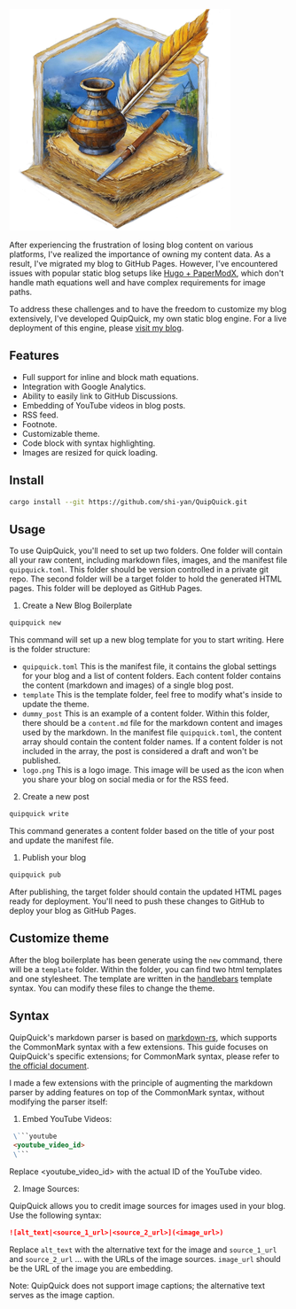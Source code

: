 <img src="template_src/logo.png" width="400" height="400" />

After experiencing the frustration of losing blog content on various platforms, I've realized the importance of owning my content data. As a result, I've migrated my blog to GitHub Pages. However, I've encountered issues with popular static blog setups like [Hugo + PaperModX](https://github.com/reorx/hugo-PaperModX), which don't handle math equations well and have complex requirements for image paths.

To address these challenges and to have the freedom to customize my blog extensively, I've developed QuipQuick, my own static blog engine. For a live deployment of this engine, please [visit my blog](https://shi-yan.github.io/).

## Features
* Full support for inline and block math equations.
* Integration with Google Analytics.
* Ability to easily link to GitHub Discussions.
* Embedding of YouTube videos in blog posts.
* RSS feed.
* Footnote.
* Customizable theme.
* Code block with syntax highlighting.
* Images are resized for quick loading.

## Install

```bash
cargo install --git https://github.com/shi-yan/QuipQuick.git
```

## Usage

To use QuipQuick, you'll need to set up two folders. One folder will contain all your raw content, including markdown files, images, and the manifest file `quipquick.toml`. This folder should be version controlled in a private git repo. The second folder will be a target folder to hold the generated HTML pages. This folder will be deployed as GitHub Pages.

1. Create a New Blog Boilerplate
```bash
quipquick new
```
This command will set up a new blog template for you to start writing. Here is the folder structure:

* `quipquick.toml` This is the manifest file, it contains the global settings for your blog and a list of content folders. Each content folder contains the content (markdown and images) of a single blog post.
* `template` This is the template folder, feel free to modify what's inside to update the theme.
* `dummy_post` This is an example of a content folder. Within this folder, there should be a `content.md` file for the markdown content and images used by the markdown. In the manifest file `quipquick.toml`, the content array should contain the content folder names. If a content folder is not included in the array, the post is considered a draft and won't be published.
* `logo.png` This is a logo image. This image will be used as the icon when you share your blog on social media or for the RSS feed.

2. Create a new post
```bash
quipquick write
```
This command generates a content folder based on the title of your post and update the manifest file.

1. Publish your blog
```bash
quipquick pub
```
After publishing, the target folder should contain the updated HTML pages ready for deployment. You'll need to push these changes to GitHub to deploy your blog as GitHub Pages.

## Customize theme

After the blog boilerplate has been generate using the `new` command, there will be a `template` folder. Within the folder, you can find two html templates and one stylesheet. The template are written in the [handlebars](https://handlebarsjs.com/) template syntax. You can modify these files to change the theme.

## Syntax
QuipQuick's markdown parser is based on [markdown-rs](https://github.com/wooorm/markdown-rs), which supports the CommonMark syntax with a few extensions. This guide focuses on QuipQuick's specific extensions; for CommonMark syntax, please refer to [the official document](https://commonmark.org/).

I made a few extensions with the principle of augmenting the markdown parser by adding features on top of the CommonMark syntax, without modifying the parser itself:

1. Embed YouTube Videos:

```markdown
 \```youtube
 <youtube_video_id>
 \```
```
Replace <youtube_video_id> with the actual ID of the YouTube video.

2. Image Sources:

QuipQuick allows you to credit image sources for images used in your blog. Use the following syntax:

```markdown
![alt_text|<source_1_url>|<source_2_url>](<image_url>)
```

Replace `alt_text` with the alternative text for the image and `source_1_url` and `source_2_url` ... with the URLs of the image sources. `image_url` should be the URL of the image you are embedding.

Note: QuipQuick does not support image captions; the alternative text serves as the image caption.